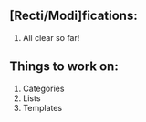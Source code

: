 ## [Recti/Modi]fications:

1. All clear so far!

## Things to work on:

1. Categories
2. Lists
3. Templates